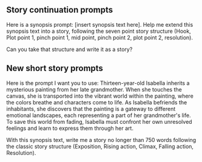 ## Story continuation prompts

Here is a synopsis prompt: [insert synopsis text here]. Help me extend this synopsis text into a story, following the seven point story structure (Hook, Plot point 1, pinch point 1, mid point, pinch point 2, plot point 2, resolution).

Can you take that structure and write it as a story?

## New short story prompts

Here is the prompt I want you to use:
Thirteen-year-old Isabella inherits a mysterious painting from her late grandmother. When she touches the canvas, she is transported into the vibrant world within the painting, where the colors breathe and characters come to life. As Isabella befriends the inhabitants, she discovers that the painting is a gateway to different emotional landscapes, each representing a part of her grandmother's life. To save this world from fading, Isabella must confront her own unresolved feelings and learn to express them through her art.

With this synopsis text, write me a story no longer than 750 words following the classic story structure (Exposition, Rising action, Climax, Falling action, Resolution).
